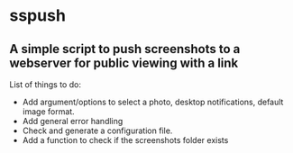 # sspush
A simple script to push screenshots to a webserver for public viewing with a link
--
List of things to do:
- Add argument/options to select a photo, desktop notifications, default image format.
- Add general error handling
- Check and generate a configuration file.
- Add a function to check if the screenshots folder exists
